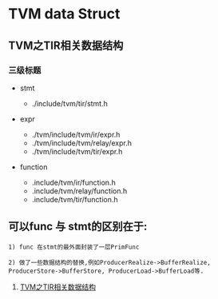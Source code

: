 TVM data Struct
====================

TVM之TIR相关数据结构
-------------------

### 三级标题

* stmt
    + ./include/tvm/tir/stmt.h
* expr
    + ./tvm/include/tvm/ir/expr.h
    - ./tvm/include/tvm/relay/expr.h
    * ./tvm/include/tvm/tir/expr.h

* function
    * .include/tvm/ir/function.h
    * .include/tvm/relay/function.h
    * .include/tvm/tir/function.h

## 可以func 与 stmt的区别在于:

    1) func 在stmt的最外面封装了一层PrimFunc

    2) 做了一些数据结构的替换,例如ProducerRealize->BufferRealize, ProducerStore->BufferStore, ProducerLoad->BufferLoad等.




1. [TVM之TIR相关数据结构](https://zhuanlan.zhihu.com/p/343654464)


